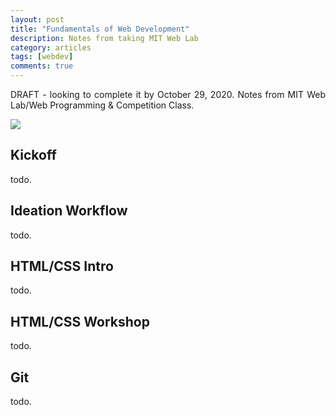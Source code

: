 ```yaml
---
layout: post
title: "Fundamentals of Web Development"
description: Notes from taking MIT Web Lab
category: articles
tags: [webdev]
comments: true
---
```


<p align="justify">DRAFT - looking to complete it by October 29, 2020. Notes from MIT Web Lab/Web Programming & Competition Class.</p>

<!-- more -->  

<img src="https://johnamata.com/photos/mit-weblab-2020.png">

<div>
<h2>Kickoff</h2>

<p align="justify">todo.</p>
</div>

<div>
<h2>Ideation Workflow</h2>

<p align="justify">todo.</p>
</div>

<div>
<h2>HTML/CSS Intro</h2>

<p align="justify">todo.</p>
</div>

<div>
<h2>HTML/CSS Workshop</h2>

<p align="justify">todo.</p>
</div>

<div>
<h2>Git</h2>

<p align="justify">todo.</p>
</div>
